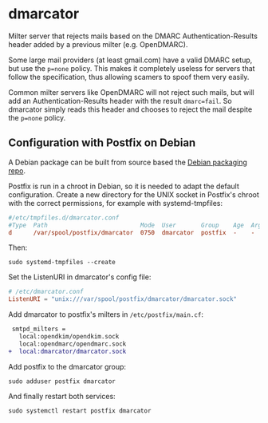 dmarcator
==========

Milter server that rejects mails based on the DMARC Authentication-Results
header added by a previous milter (e.g. OpenDMARC).

Some large mail providers (at least gmail.com) have a valid DMARC setup, but
use the `p=none` policy. This makes it completely useless for servers that
follow the specification, thus allowing scamers to spoof them very easily.

Common milter servers like OpenDMARC will not reject such mails, but will add
an Authentication-Results header with the result `dmarc=fail`. So dmarcator
simply reads this header and chooses to reject the mail despite the `p=none`
policy.

Configuration with Postfix on Debian
------------------------------------

A Debian package can be built from source based the [Debian packaging repo].

Postfix is run in a chroot in Debian, so it is needed to adapt the default
configuration. Create a new directory for the UNIX socket in Postfix's chroot
with the correct permissions, for example with systemd-tmpfiles:

```ini
#/etc/tmpfiles.d/dmarcator.conf
#Type  Path                          Mode  User       Group    Age  Argument
d      /var/spool/postfix/dmarcator  0750  dmarcator  postfix  -    -
```

Then:

    sudo systemd-tmpfiles --create

Set the ListenURI in dmarcator's config file:

```toml
# /etc/dmarcator.conf
ListenURI = "unix:///var/spool/postfix/dmarcator/dmarcator.sock"
```

Add dmarcator to postfix's milters in `/etc/postfix/main.cf`:

```diff
 smtpd_milters =
   local:opendkim/opendkim.sock
   local:opendmarc/opendmarc.sock
+  local:dmarcator/dmarcator.sock
```

Add postfix to the dmarcator group:

    sudo adduser postfix dmarcator

And finally restart both services:

    sudo systemctl restart postfix dmarcator

[Debian packaging repo]: https://salsa.debian.org/go-team/packages/dmarcator
